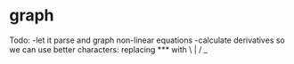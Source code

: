 # graph
Todo:
-let it parse and graph non-linear equations
-calculate derivatives so we can use better characters: replacing *** with \ | / _
